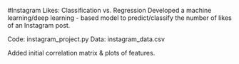 #Instagram Likes: Classification vs. Regression
Developed a machine learning/deep learning - based model to predict/classify the number of likes of an Instagram post.

Code: instagram_project.py
Data: instagram_data.csv

Added initial correlation matrix & plots of features. 
